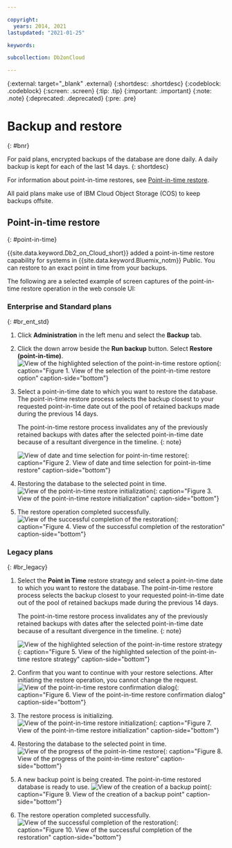 ```yaml
---

copyright:
  years: 2014, 2021
lastupdated: "2021-01-25"

keywords: 

subcollection: Db2onCloud

---
```


<!-- Attribute definitions --> 
{:external: target="_blank" .external}
{:shortdesc: .shortdesc}
{:codeblock: .codeblock}
{:screen: .screen}
{:tip: .tip}
{:important: .important}
{:note: .note}
{:deprecated: .deprecated}
{:pre: .pre}

# Backup and restore
{: #bnr}

For paid plans, encrypted backups of the database are done daily. A daily backup is kept for each of the last 14 days.
{: shortdesc}

<!-- In addition to standard backups, you can use the [Time Travel Query](https://developer.ibm.com/answers/questions/426878/how-do-i-use-time-travel-query-in-db2-or-db2-on-cl.html){:external} to keep historical data for other purposes, such as instantly querying old data or simplified auditing. You can also do your own exports by using IBM Data Studio or any Db2 tool. -->
 
For information about point-in-time restores, see [Point-in-time restore](#point-in-time).

All paid plans make use of IBM Cloud Object Storage (COS) to keep backups offsite. <!-- However, Sydney and certain smaller data centers might not support offsite replication with IBM COS at this time. Check the [IBM COS documentation](/docs/cloud-object-storage/basics?topic=cloud-object-storage-endpoints#endpoints) for your region to determine which regions support offsite replication. -->

<!-- You can also use [IBM Lift CLI](https://www.lift-cli.cloud.ibm.com/){:external} to import data into {{site.data.keyword.Db2_on_Cloud_short}}. -->

## Point-in-time restore
{: #point-in-time}

{{site.data.keyword.Db2_on_Cloud_short}} added a point-in-time restore capability for systems in {{site.data.keyword.Bluemix_notm}} Public. You can restore to an exact point in time from your backups. 

The following are a selected example of screen captures of the point-in-time restore operation in the web console UI:

### Enterprise and Standard plans
{: #br_ent_std}

1. Click **Administration** in the left menu and select the **Backup** tab. 

2. Click the down arrow beside the **Run backup** button. Select **Restore (point-in-time)**.
![View of the highlighted selection of the point-in-time restore option](images/pit_restore_pick_v2.png "Backup and restore console page"){: caption="Figure 1. View of the selection of the point-in-time restore option" caption-side="bottom"}

3. Select a point-in-time date to which you want to restore the database. The point-in-time restore process selects the backup closest to your requested point-in-time date out of the pool of retained backups made during the previous 14 days.

   The point-in-time restore process invalidates any of the previously retained backups with dates after the selected point-in-time date because of a resultant divergence in the timeline.
    {: note} 

   ![View of date and time selection for point-in-time restore](images/pit_restore_date_v2.png "Backup and restore console page"){: caption="Figure 2. View of date and time selection for point-in-time restore" caption-side="bottom"}

4. Restoring the database to the selected point in time.
![View of the point-in-time restore initialization](images/pit_restore_progress_v2.png "Initialization of point-in-time restoration"){: caption="Figure 3. View of the point-in-time restore initialization" caption-side="bottom"}

5. The restore operation completed successfully.
![View of the successful completion of the restoration](images/pit_restore_successful_v2.png "Successful completion"){: caption="Figure 4. View of the successful completion of the restoration" caption-side="bottom"}

### Legacy plans
{: #br_legacy}

1. Select the **Point in Time** restore strategy and select a point-in-time date to which you want to restore the database. The point-in-time restore process selects the backup closest to your requested point-in-time date out of the pool of retained backups made during the previous 14 days. 

   The point-in-time restore process invalidates any of the previously retained backups with dates after the selected point-in-time date because of a resultant divergence in the timeline.
   {: note}

   ![View of the highlighted selection of the point-in-time restore strategy](images/pit_restore_1.png "Backup and restore console page"){: caption="Figure 5. View of the highlighted selection of the point-in-time restore strategy" caption-side="bottom"}

2. Confirm that you want to continue with your restore selections. After initiating the restore operation, you cannot change the request.  
![View of the point-in-time restore confirmation dialog](images/pit_restore_2.png "Confirmation dialog"){: caption="Figure 6. View of the point-in-time restore confirmation dialog" caption-side="bottom"}

3. The restore process is initializing. 
![View of the point-in-time restore initialization](images/pit_restore_3.png "Initialization of point-in-time restoration"){: caption="Figure 7. View of the point-in-time restore initialization" caption-side="bottom"}

4. Restoring the database to the selected point in time.
![View of the progress of the point-in-time restore](images/pit_restore_4.png "Progress of restoration"){: caption="Figure 8. View of the progress of the point-in-time restore" caption-side="bottom"}

5. A new backup point is being created. The point-in-time restored database is ready to use.
![View of the creation of a backup point](images/pit_restore_5.png "Creating a backup point"){: caption="Figure 9. View of the creation of a backup point" caption-side="bottom"}

6. The restore operation completed successfully.
![View of the successful completion of the restoration](images/pit_restore_6.png "Successful completion"){: caption="Figure 10. View of the successful completion of the restoration" caption-side="bottom"}

